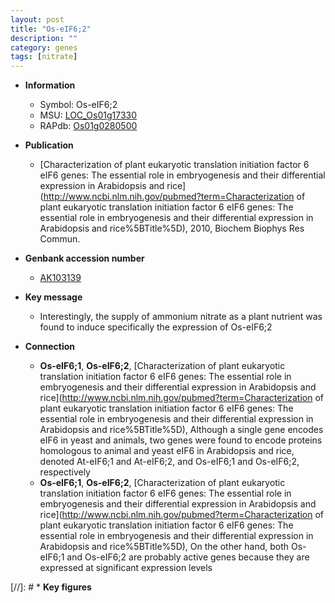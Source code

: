 ```yaml
---
layout: post
title: "Os-eIF6;2"
description: ""
category: genes
tags: [nitrate]
---
```


* **Information**  
    + Symbol: Os-eIF6;2  
    + MSU: [LOC_Os01g17330](http://rice.plantbiology.msu.edu/cgi-bin/ORF_infopage.cgi?orf=LOC_Os01g17330)  
    + RAPdb: [Os01g0280500](http://rapdb.dna.affrc.go.jp/viewer/gbrowse_details/irgsp1?name=Os01g0280500)  

* **Publication**  
    + [Characterization of plant eukaryotic translation initiation factor 6 eIF6 genes: The essential role in embryogenesis and their differential expression in Arabidopsis and rice](http://www.ncbi.nlm.nih.gov/pubmed?term=Characterization of plant eukaryotic translation initiation factor 6 eIF6 genes: The essential role in embryogenesis and their differential expression in Arabidopsis and rice%5BTitle%5D), 2010, Biochem Biophys Res Commun.

* **Genbank accession number**  
    + [AK103139](http://www.ncbi.nlm.nih.gov/nuccore/AK103139)

* **Key message**  
    + Interestingly, the supply of ammonium nitrate as a plant nutrient was found to induce specifically the expression of Os-eIF6;2

* **Connection**  
    + __Os-eIF6;1__, __Os-eIF6;2__, [Characterization of plant eukaryotic translation initiation factor 6 eIF6 genes: The essential role in embryogenesis and their differential expression in Arabidopsis and rice](http://www.ncbi.nlm.nih.gov/pubmed?term=Characterization of plant eukaryotic translation initiation factor 6 eIF6 genes: The essential role in embryogenesis and their differential expression in Arabidopsis and rice%5BTitle%5D), Although a single gene encodes eIF6 in yeast and animals, two genes were found to encode proteins homologous to animal and yeast eIF6 in Arabidopsis and rice, denoted At-eIF6;1 and At-eIF6;2, and Os-eIF6;1 and Os-eIF6;2, respectively
    + __Os-eIF6;1__, __Os-eIF6;2__, [Characterization of plant eukaryotic translation initiation factor 6 eIF6 genes: The essential role in embryogenesis and their differential expression in Arabidopsis and rice](http://www.ncbi.nlm.nih.gov/pubmed?term=Characterization of plant eukaryotic translation initiation factor 6 eIF6 genes: The essential role in embryogenesis and their differential expression in Arabidopsis and rice%5BTitle%5D), On the other hand, both Os-eIF6;1 and Os-eIF6;2 are probably active genes because they are expressed at significant expression levels

[//]: # * **Key figures**  


